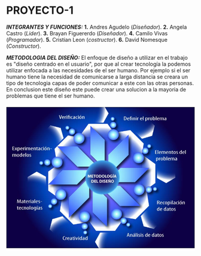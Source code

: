 # PROYECTO-1
***INTEGRANTES Y FUNCIONES:***
**1.** Andres Agudelo (*Diseñador*).
**2.** Angela Castro (*Lider*).
**3.** Brayan Figuererdo (*Diseñador*).
**4.** Camilo Vivas (*Programador*).
**5.** Cristian Leon (*costructor*).
**6.** David Nomesque (*Constructor*).


***METODOLOGIA DEL DISEÑO:*** 
El enfoque de diseño a utilizar en el trabajo es "diseño centrado en el usuario", por que al crear tecnología la podemos utilizar enfocada a las necesidades de el ser humano. Por ejemplo si el ser humano tiene la necesidad de comunicarse a larga distancia se creara un tipo de tecnologia capas de poder comunicar a este con las otras personas.
En conclusion este diseño este puede crear una solucion a la mayoria de problemas que tiene el ser humano.

![Metodologia del diseño](https://github.com/angelacastros/PROYECTO-1/blob/master/metodologia-del-diseno.jpg?raw=true)
